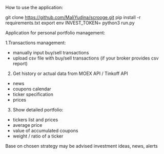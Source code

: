 How to use the application:

git clone https://github.com/MaliYudina/scrooge.git
pip install -r requirements.txt
export env INVEST_TOKEN=<value>
python3 run.py



Application for personal portfolio management: 

1.Transactions management:
- manually input buy/sell transactions
- upload csv file with buy/sell transactions (if your broker provides csv report)

2. Get history or actual data from MOEX API / Tinkoff API
- news
- coupons calendar
- ticker specification
- prices

3. Show detailed portfolio:
- tickers list and prices
- average price
- value of accumulated coupons
- weight / ratio of a ticker


Base on chosen strategy may be advised investment ideas, news, alerts

